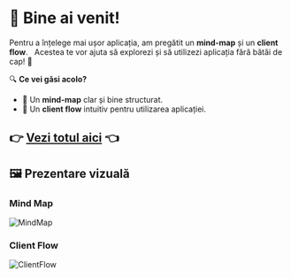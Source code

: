# 🌟 Bine ai venit!


Pentru a înțelege mai ușor aplicația, am pregătit un **mind-map** și un **client flow**.  
Acestea te vor ajuta să explorezi și să utilizezi aplicația fără bătăi de cap! 🎯  


🔍 **Ce vei găsi acolo?**  
- 🧠 Un **mind-map** clar și bine structurat.  
- 🔄 Un **client flow** intuitiv pentru utilizarea aplicației.  

👉 **[Vezi totul aici](https://lucid.app/lucidspark/dd6f0260-ff05-4525-8658-e5f7811e3652/edit?view_items=xWqxF4dqDzg0&invitationId=inv_28fa1146-c98d-4e34-bfaa-5ba86a138404)** 👈  
---
## 🖼️ Prezentare vizuală

### Mind Map

![MindMap]()

### Client Flow 

![ClientFlow]()


